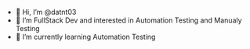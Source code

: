 - 👋 Hi, I’m @datnt03
- 👀 I’m FullStack Dev and interested in Automation Testing and Manualy Testing
- 🌱 I’m currently learning Automation Testing

<!---
datnt03/datnt03 is a ✨ special ✨ repository because its `README.md` (this file) appears on your GitHub profile.
You can click the Preview link to take a look at your changes.
--->
